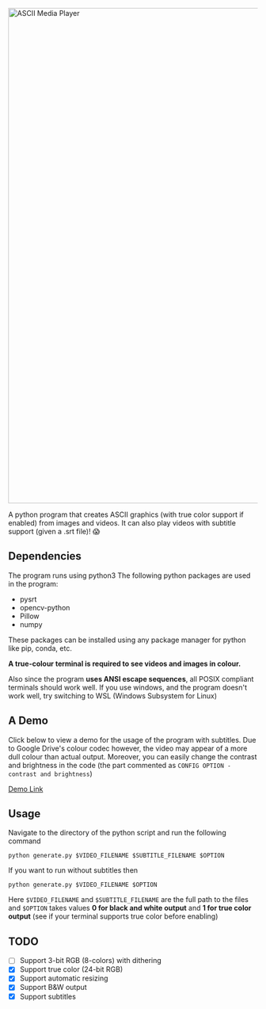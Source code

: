 <a href="https://github.com/PK-cod3ch3mist/ANSIArtGenerator"><img src="https://raw.githubusercontent.com/PK-cod3ch3mist/ANSIArtGenerator/main/assets/AMP.svg" alt="ASCII Media Player" width="1000"></a>

A python program that creates ASCII graphics (with true color support if enabled) from images and videos. It can also play videos with subtitle support (given a .srt file)! :scream:

## Dependencies
The program runs using python3
The following python packages are used in the program:
- pysrt
- opencv-python
- Pillow
- numpy

These packages can be installed using any package manager for python like pip, conda, etc.

**A true-colour terminal is required to see videos and images in colour.**

Also since the program **uses ANSI escape sequences**, all POSIX compliant terminals should work well. If you use windows, and the program doesn't work well, try switching to WSL (Windows Subsystem for Linux)

## A Demo
Click below to view a demo for the usage of the program with subtitles. Due to Google Drive's colour codec however, the video may appear of a more dull colour than actual output. Moreover, you can easily change the contrast and brightness in the code (the part commented as `CONFIG OPTION - contrast and brightness`)

<a href="https://drive.google.com/file/d/1oRp_8KH3wkewvEIJVMmbMsoDMug9EiFl/view?usp=sharing">Demo Link</a>

## Usage
Navigate to the directory of the python script and run the following command
```shell
python generate.py $VIDEO_FILENAME $SUBTITLE_FILENAME $OPTION
```
If you want to run without subtitles then
```shell
python generate.py $VIDEO_FILENAME $OPTION
```
Here `$VIDEO_FILENAME` and `$SUBTITLE_FILENAME` are the full path to the files and `$OPTION` takes values **0 for black and white output** and **1 for true color output** (see if your terminal supports true color before enabling)

## TODO
- [ ] Support 3-bit RGB (8-colors) with dithering
- [x] Support true color (24-bit RGB)
- [x] Support automatic resizing
- [x] Support B&W output
- [x] Support subtitles